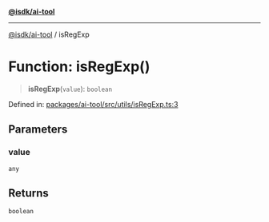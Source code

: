[**@isdk/ai-tool**](../README.md)

***

[@isdk/ai-tool](../globals.md) / isRegExp

# Function: isRegExp()

> **isRegExp**(`value`): `boolean`

Defined in: [packages/ai-tool/src/utils/isRegExp.ts:3](https://github.com/isdk/ai-tool.js/blob/6a89194ac34437a1bc58f7ec590cd22976939ca6/src/utils/isRegExp.ts#L3)

## Parameters

### value

`any`

## Returns

`boolean`
